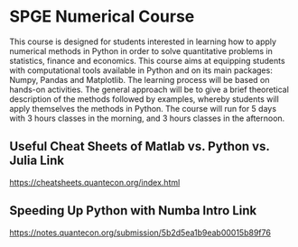 # SPGE Numerical Course
This course is designed for students interested in learning how to apply numerical methods in Python in order to solve quantitative problems in statistics, finance and economics. This course aims at equipping students with computational tools available in Python and on its main packages: Numpy, Pandas and Matplotlib. The learning process will be based on hands-on activities. The general approach will be to give a brief theoretical description of the methods followed by examples, whereby students will apply themselves the methods in Python. The course will run for 5 days with 3 hours classes in the morning, and 3 hours classes in the afternoon.


## Useful Cheat Sheets of Matlab vs. Python vs. Julia Link

https://cheatsheets.quantecon.org/index.html

## Speeding Up Python with Numba Intro Link

https://notes.quantecon.org/submission/5b2d5ea1b9eab00015b89f76
